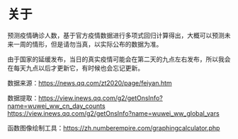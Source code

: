 # 关于

预测疫情确诊人数，基于官方疫情数据进行多项式回归计算得出，大概可以预测未来一周的情形，但是请勿当真，以实际公布的数据为准。

由于国家的延缓发布，当日的真实疫情可能会在第二天的九点左右发布，所以我会在每天九点以后才更新它，有时候也会忘记更新。

数据来源：https://news.qq.com/zt2020/page/feiyan.htm

数据提取：https://view.inews.qq.com/g2/getOnsInfo?name=wuwei_ww_cn_day_counts
https://view.inews.qq.com/g2/getOnsInfo?name=wuwei_ww_global_vars

函数图像绘制工具：https://zh.numberempire.com/graphingcalculator.php






